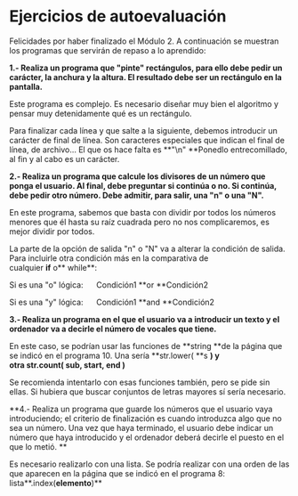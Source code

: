 
# Ejercicios de autoevaluación

Felicidades por haber finalizado el Módulo 2. A continuación se muestran los programas que servirán de repaso a lo aprendido:

**1.- Realiza un programa que "pinte" rectángulos, para ello debe pedir un carácter, la anchura y la altura. El resultado debe ser un rectángulo en la pantalla.**

Este programa es complejo. Es necesario diseñar muy bien el algoritmo y pensar muy detenidamente qué es un rectángulo. 

Para finalizar cada línea y que salte a la siguiente, debemos introducir un carácter de final de línea. Son caracteres especiales que indican el final de línea, de archivo... El que os hace falta es **"\n" **Ponedlo entrecomillado, al fin y al cabo es un carácter.

**2.- Realiza un programa que calcule los divisores de un número que ponga el usuario. Al final, debe preguntar si continúa o no. Si continúa, debe pedir otro número. Debe admitir, para salir, una "n" o una "N".**

En este programa, sabemos que basta con dividir por todos los números menores que él hasta su raíz cuadrada pero no nos complicaremos, es mejor dividir por todos. 

La parte de la opción de salida "n" o "N" va a alterar la condición de salida. Para incluirle otra condición más en la comparativa de cualquier **if** o** while**:

Si es una "o" lógica:      Condición1 **or **Condición2

Si es una "y" lógica:      Condición1 **and **Condición2

**3.- Realiza un programa en el que el usuario va a introducir un texto y el ordenador va a decirle el número de vocales que tiene.**

En este caso, se podrían usar las funciones de **string **de la página que se indicó en el programa 10. Una sería **str.lower( **s **) **y otra **str.count(** sub, start, end** )**

Se recomienda intentarlo con esas funciones también, pero se pide sin ellas. Si hubiera que buscar conjuntos de letras mayores sí sería necesario.

**4.- Realiza un programa que guarde los números que el usuario vaya introduciendo; el criterio de finalización es cuando introduzca algo que no sea un número. Una vez que haya terminado, el usuario debe indicar un número que haya introducido y el ordenador deberá decirle el puesto en el que lo metió. **

Es necesario realizarlo con una lista. Se podría realizar con una orden de las que aparecen en la página que se indicó en el programa 8: lista**.index(**elemento**)**



 

